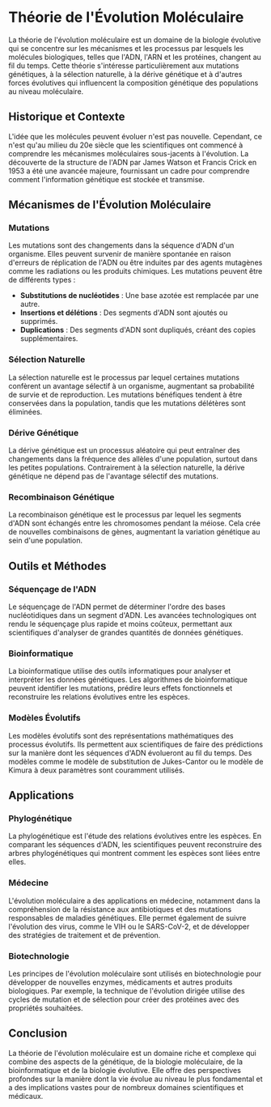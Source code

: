 # Théorie de l'Évolution Moléculaire

La théorie de l'évolution moléculaire est un domaine de la biologie évolutive qui se concentre sur les mécanismes et les processus par lesquels les molécules biologiques, telles que l'ADN, l'ARN et les protéines, changent au fil du temps. Cette théorie s'intéresse particulièrement aux mutations génétiques, à la sélection naturelle, à la dérive génétique et à d'autres forces évolutives qui influencent la composition génétique des populations au niveau moléculaire.

## Historique et Contexte

L'idée que les molécules peuvent évoluer n'est pas nouvelle. Cependant, ce n'est qu'au milieu du 20e siècle que les scientifiques ont commencé à comprendre les mécanismes moléculaires sous-jacents à l'évolution. La découverte de la structure de l'ADN par James Watson et Francis Crick en 1953 a été une avancée majeure, fournissant un cadre pour comprendre comment l'information génétique est stockée et transmise.

## Mécanismes de l'Évolution Moléculaire

### Mutations

Les mutations sont des changements dans la séquence d'ADN d'un organisme. Elles peuvent survenir de manière spontanée en raison d'erreurs de réplication de l'ADN ou être induites par des agents mutagènes comme les radiations ou les produits chimiques. Les mutations peuvent être de différents types :

- **Substitutions de nucléotides** : Une base azotée est remplacée par une autre.
- **Insertions et délétions** : Des segments d'ADN sont ajoutés ou supprimés.
- **Duplications** : Des segments d'ADN sont dupliqués, créant des copies supplémentaires.

### Sélection Naturelle

La sélection naturelle est le processus par lequel certaines mutations confèrent un avantage sélectif à un organisme, augmentant sa probabilité de survie et de reproduction. Les mutations bénéfiques tendent à être conservées dans la population, tandis que les mutations délétères sont éliminées.

### Dérive Génétique

La dérive génétique est un processus aléatoire qui peut entraîner des changements dans la fréquence des allèles d'une population, surtout dans les petites populations. Contrairement à la sélection naturelle, la dérive génétique ne dépend pas de l'avantage sélectif des mutations.

### Recombinaison Génétique

La recombinaison génétique est le processus par lequel les segments d'ADN sont échangés entre les chromosomes pendant la méiose. Cela crée de nouvelles combinaisons de gènes, augmentant la variation génétique au sein d'une population.

## Outils et Méthodes

### Séquençage de l'ADN

Le séquençage de l'ADN permet de déterminer l'ordre des bases nucléotidiques dans un segment d'ADN. Les avancées technologiques ont rendu le séquençage plus rapide et moins coûteux, permettant aux scientifiques d'analyser de grandes quantités de données génétiques.

### Bioinformatique

La bioinformatique utilise des outils informatiques pour analyser et interpréter les données génétiques. Les algorithmes de bioinformatique peuvent identifier les mutations, prédire leurs effets fonctionnels et reconstruire les relations évolutives entre les espèces.

### Modèles Évolutifs

Les modèles évolutifs sont des représentations mathématiques des processus évolutifs. Ils permettent aux scientifiques de faire des prédictions sur la manière dont les séquences d'ADN évolueront au fil du temps. Des modèles comme le modèle de substitution de Jukes-Cantor ou le modèle de Kimura à deux paramètres sont couramment utilisés.

## Applications

### Phylogénétique

La phylogénétique est l'étude des relations évolutives entre les espèces. En comparant les séquences d'ADN, les scientifiques peuvent reconstruire des arbres phylogénétiques qui montrent comment les espèces sont liées entre elles.

### Médecine

L'évolution moléculaire a des applications en médecine, notamment dans la compréhension de la résistance aux antibiotiques et des mutations responsables de maladies génétiques. Elle permet également de suivre l'évolution des virus, comme le VIH ou le SARS-CoV-2, et de développer des stratégies de traitement et de prévention.

### Biotechnologie

Les principes de l'évolution moléculaire sont utilisés en biotechnologie pour développer de nouvelles enzymes, médicaments et autres produits biologiques. Par exemple, la technique de l'évolution dirigée utilise des cycles de mutation et de sélection pour créer des protéines avec des propriétés souhaitées.

## Conclusion

La théorie de l'évolution moléculaire est un domaine riche et complexe qui combine des aspects de la génétique, de la biologie moléculaire, de la bioinformatique et de la biologie évolutive. Elle offre des perspectives profondes sur la manière dont la vie évolue au niveau le plus fondamental et a des implications vastes pour de nombreux domaines scientifiques et médicaux.